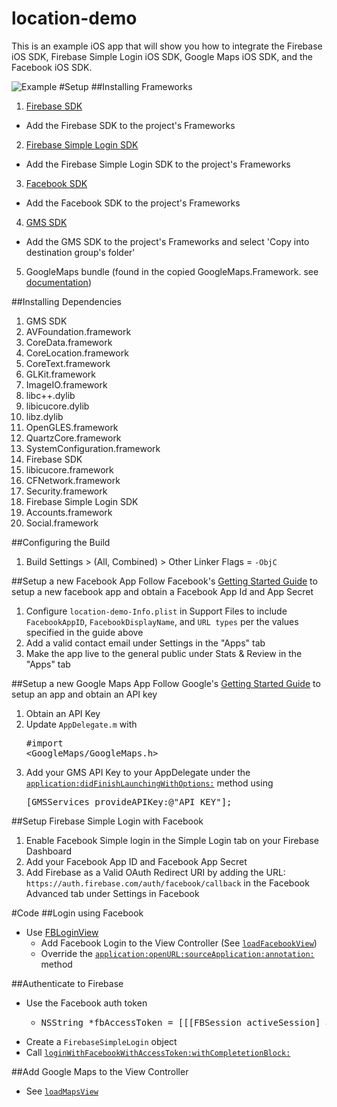 location-demo
=============
This is an example iOS app that will show you how to integrate the Firebase iOS SDK, Firebase Simple Login iOS SDK, Google Maps iOS SDK, and the Facebook iOS SDK.

![Example](https://s3.amazonaws.com/uploads.hipchat.com/60341/715816/4uSm8E7qQVgmcFN/upload.png)
#Setup
##Installing Frameworks
1. [Firebase SDK](https://cdn.firebase.com/ObjC/Firebase.framework-1.1.12.zip)
  - Add the Firebase SDK to the project's Frameworks
2. [Firebase Simple Login SDK](https://cdn.firebase.com/ios/FirebaseSimpleLogin.framework-1.3.3.zip)
  - Add the Firebase Simple Login SDK to the project's Frameworks
3. [Facebook SDK](https://developers.facebook.com/resources/facebook-ios-sdk-current.pkg)
  - Add the Facebook SDK to the project's Frameworks
4. [GMS SDK](https://dl.google.com/geosdk/GoogleMaps-iOS-1.8.1.zip)
  - Add the GMS SDK to the project's Frameworks and select 'Copy into destination group's folder'
5. GoogleMaps bundle (found in the copied GoogleMaps.Framework. see [documentation](https://developers.google.com/maps/documentation/ios/start#getting_the_google_maps_sdk_for_ios))

##Installing Dependencies
1. GMS SDK
  1. AVFoundation.framework
  2. CoreData.framework
  3. CoreLocation.framework
  4. CoreText.framework
  5. GLKit.framework
  6. ImageIO.framework
  7. libc++.dylib
  8. libicucore.dylib
  9. libz.dylib
  10. OpenGLES.framework
  11. QuartzCore.framework
  12. SystemConfiguration.framework
2. Firebase SDK
  1. libicucore.framework
  2. CFNetwork.framework
  3. Security.framework
3. Firebase Simple Login SDK
  1. Accounts.framework
  2. Social.framework

##Configuring the Build
1. Build Settings > (All, Combined) > Other Linker Flags = `-ObjC`

##Setup a new Facebook App
Follow Facebook's [Getting Started Guide](https://developers.facebook.com/docs/ios/getting-started) to setup a new facebook app and obtain a Facebook App Id and App Secret

1. Configure `location-demo-Info.plist` in Support Files to include `FacebookAppID`, `FacebookDisplayName`, and `URL types` per the values specified in the guide above
2. Add a valid contact email under Settings in the "Apps" tab
3. Make the app live to the general public under Stats & Review in the "Apps" tab

##Setup a new Google Maps App
Follow Google's [Getting Started Guide](https://developers.google.com/maps/documentation/ios/start#getting_the_google_maps_sdk_for_ios) to setup an app and obtain an API key

1. Obtain an API Key
2. Update `AppDelegate.m` with <pre>#import \<GoogleMaps/GoogleMaps.h\></pre>
3. Add your GMS API Key to your AppDelegate under the [`application:didFinishLaunchingWithOptions:`](https://github.com/tonymeng/location-demo/blob/master/location-demo/AppDelegate.m#L108) method using <pre>[GMSServices provideAPIKey:@"API_KEY"];</pre>

##Setup Firebase Simple Login with Facebook
1. Enable Facebook Simple login in the Simple Login tab on your Firebase Dashboard
  1. Add your Facebook App ID and Facebook App Secret 
2. Add Firebase as a Valid OAuth Redirect URI by adding the URL: `https://auth.firebase.com/auth/facebook/callback` in the Facebook Advanced tab under Settings in Facebook

#Code
##Login using Facebook
- Use [FBLoginView](https://developers.facebook.com/docs/facebook-login/ios/v2.1)
  - Add Facebook Login to the View Controller (See [`loadFacebookView`](https://github.com/tonymeng/location-demo/blob/master/location-demo/ViewController.m#L46))
  - Override the [`application:openURL:sourceApplication:annotation:`](https://github.com/tonymeng/location-demo/blob/master/location-demo/AppDelegate.m#L21) method

##Authenticate to Firebase
- Use the Facebook auth token 
  - <pre>NSString *fbAccessToken = [[[FBSession activeSession] accessTokenData] accessToken];</pre>
- Create a `FirebaseSimpleLogin` object
- Call [`loginWithFacebookWithAccessToken:withCompletetionBlock:`](https://github.com/tonymeng/location-demo/blob/master/location-demo/AppDelegate.m#L41)

##Add Google Maps to the View Controller
- See [`loadMapsView`](https://github.com/tonymeng/location-demo/blob/master/location-demo/ViewController.m#L35)
